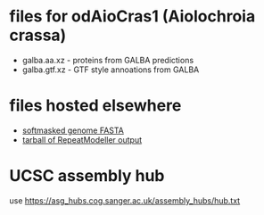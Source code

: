 # files for odAioCras1 (Aiolochroia crassa)
* galba.aa.xz - proteins from GALBA predictions
* galba.gtf.xz - GTF style annoations from GALBA

# files hosted elsewhere
* [softmasked genome FASTA](https://asg_hubs.cog.sanger.ac.uk/odAioCras1/odAioCras1.fa.masked)
* [tarball of RepeatModeller output](https://asg_hubs.cog.sanger.ac.uk/odAioCras1/odAioCras1.tar.xz)

# UCSC assembly hub
use https://asg_hubs.cog.sanger.ac.uk/assembly_hubs/hub.txt

